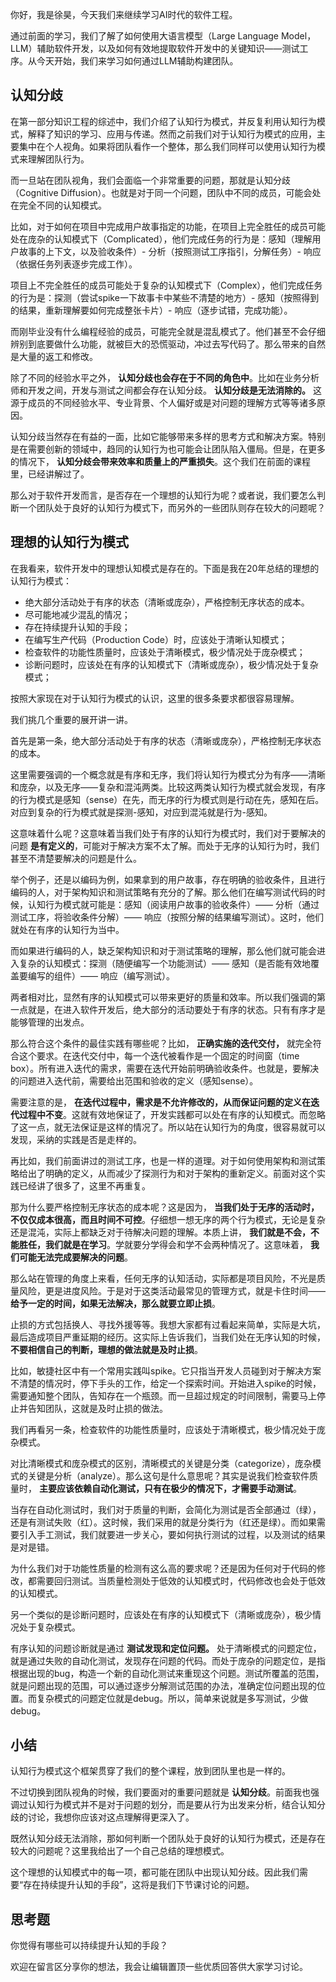 你好，我是徐昊，今天我们来继续学习AI时代的软件工程。

通过前面的学习，我们了解了如何使用大语言模型（Large Language Model，LLM）辅助软件开发，以及如何有效地提取软件开发中的关键知识——测试工序。从今天开始，我们来学习如何通过LLM辅助构建团队。

## 认知分歧

在第一部分知识工程的综述中，我们介绍了认知行为模式，并反复利用认知行为模式，解释了知识的学习、应用与传递。然而之前我们对于认知行为模式的应用，主要集中在个人视角。如果将团队看作一个整体，那么我们同样可以使用认知行为模式来理解团队行为。

而一旦站在团队视角，我们会面临一个非常重要的问题，那就是认知分歧（Cognitive Diffusion）。也就是对于同一个问题，团队中不同的成员，可能会处在完全不同的认知模式。

比如，对于如何在项目中完成用户故事指定的功能，在项目上完全胜任的成员可能处在庞杂的认知模式下（Complicated），他们完成任务的行为是：感知（理解用户故事的上下文，以及验收条件）- 分析（按照测试工序指引，分解任务）- 响应（依据任务列表逐步完成工作）。

项目上不完全胜任的成员可能处于复杂的认知模式下（Complex），他们完成任务的行为是：探测（尝试spike一下故事卡中某些不清楚的地方）- 感知（按照得到的结果，重新理解要如何完成整张卡片）- 响应（逐步试错，完成功能）。

而刚毕业没有什么编程经验的成员，可能完全就是混乱模式了。他们甚至不会仔细辨别到底要做什么功能，就被巨大的恐慌驱动，冲过去写代码了。那么带来的自然是大量的返工和修改。

除了不同的经验水平之外， **认知分歧也会存在于不同的角色中**。比如在业务分析师和开发之间，开发与测试之间都会存在认知分歧。 **认知分歧是无法消除的。** 这源于成员的不同经验水平、专业背景、个人偏好或是对问题的理解方式等等诸多原因。

认知分歧当然存在有益的一面，比如它能够带来多样的思考方式和解决方案。特别是在需要创新的领域中，趋同的认知行为也可能会让团队陷入僵局。但是，在更多的情况下， **认知分歧会带来效率和质量上的严重损失**。这个我们在前面的课程里，已经讲解过了。

那么对于软件开发而言，是否存在一个理想的认知行为呢？或者说，我们要怎么判断一个团队处于良好的认知行为模式下，而另外的一些团队则存在较大的问题呢？

## 理想的认知行为模式

在我看来，软件开发中的理想认知模式是存在的。下面是我在20年总结的理想的认知行为模式：

- 绝大部分活动处于有序的状态（清晰或庞杂），严格控制无序状态的成本。
- 尽可能地减少混乱的情况；
- 存在持续提升认知的手段；
- 在编写生产代码（Production Code）时，应该处于清晰认知模式；
- 检查软件的功能性质量时，应该处于清晰模式，极少情况处于庞杂模式；
- 诊断问题时，应该处在有序的认知模式下（清晰或庞杂），极少情况处于复杂模式；

按照大家现在对于认知行为模式的认识，这里的很多条要求都很容易理解。

我们挑几个重要的展开讲一讲。

首先是第一条，绝大部分活动处于有序的状态（清晰或庞杂），严格控制无序状态的成本。

这里需要强调的一个概念就是有序和无序，我们将认知行为模式分为有序——清晰和庞杂，以及无序——复杂和混沌两类。比较这两类认知行为模式就会发现，有序的行为模式是感知（sense）在先，而无序的行为模式则是行动在先，感知在后。对应到复杂的行为模式就是探测-感知，对应到混沌就是行为-感知。

这意味着什么呢？这意味着当我们处于有序的认知行为模式时，我们对于要解决的问题 **是有定义的**，可能对于解决方案不太了解。而处于无序的认知行为时，我们甚至不清楚要解决的问题是什么。

举个例子，还是以编码为例，如果拿到的用户故事，存在明确的验收条件，且进行编码的人，对于架构知识和测试策略有充分的了解。那么他们在编写测试代码的时候，认知行为模式就可能是：感知（阅读用户故事的验收条件）—— 分析（通过测试工序，将验收条件分解）—— 响应（按照分解的结果编写测试）。这时，他们就处在有序的认知行为当中。

而如果进行编码的人，缺乏架构知识和对于测试策略的理解，那么他们就可能会进入复杂的认知模式：探测（随便编写一个功能测试）—— 感知（是否能有效地覆盖要编写的组件）—— 响应（编写测试）。

两者相对比，显然有序的认知模式可以带来更好的质量和效率。所以我们强调的第一点就是，在进入软件开发后，绝大部分的活动要处于有序的状态。只有有序才是能够管理的出发点。

那么符合这个条件的最佳实践有哪些呢？比如， **正确实施的迭代交付，** 就完全符合这个要求。在迭代交付中，每一个迭代被看作是一个固定的时间窗（time box）。所有进入迭代的需求，需要在迭代开始前明确验收条件。也就是，要解决的问题进入迭代前，需要给出范围和验收的定义（感知sense）。

需要注意的是， **在迭代过程中，需求是不允许修改的，从而保证问题的定义在迭代过程中不变**。这就有效地保证了，开发实践都可以处在有序的认知模式。而忽略了这一点，就无法保证是这样的情况了。所以站在认知行为的角度，很容易就可以发现，采纳的实践是否是走样的。

再比如，我们前面讲过的测试工序，也是一样的道理。对于如何使用架构和测试策略给出了明确的定义，从而减少了探测行为和对于架构的重新定义。前面对这个实践已经讲了很多了，这里不再重复。

那为什么要严格控制无序状态的成本呢？这是因为， **当我们处于无序的活动时，不仅仅成本很高，而且时间不可控**。仔细想一想无序的两个行为模式，无论是复杂还是混沌，实际上都缺乏对于待解决问题的理解。本质上讲， **我们就是不会，不能胜任，我们就是在学习**。学就要分学得会和学不会两种情况了。这意味着， **我们可能无法完成要解决的问题**。

那么站在管理的角度上来看，任何无序的认知活动，实际都是项目风险，不光是质量风险，更是进度风险。于是对于这类活动最常见的管理方式，就是卡住时间—— **给予一定的时间，如果无法解决，那么就要立即止损**。

止损的方式包括换人、寻找外援等等。我想大家都有过看起来简单，实际是大坑，最后造成项目严重延期的经历。这实际上告诉我们，当我们处在无序认知的时候， **不要相信自己的判断，理想的做法就是及时止损**。

比如，敏捷社区中有一个常用实践叫spike。它只指当开发人员碰到对于解决方案不清楚的情况时，停下手头的工作，给定一个探索时间。开始进入spike的时候，需要通知整个团队，告知存在一个瓶颈。而一旦超过规定的时间限制，需要马上停止并告知团队，这就是及时止损的做法。

我们再看另一条，检查软件的功能性质量时，应该处于清晰模式，极少情况处于庞杂模式。

对比清晰模式和庞杂模式的区别，清晰模式的关键是分类（categorize），庞杂模式的关键是分析（analyze）。那么这句是什么意思呢？其实是说我们检查软件质量时， **主要应该依赖自动化测试，只有在极少的情况下，才需要手动测试**。

当存在自动化测试时，我们对于质量的判断，会简化为测试是否全部通过（绿），还是有测试失败（红）。这时候，我们采用的就是分类行为（红还是绿）。而如果需要引入手工测试，我们就要进一步关心，要如何执行测试的过程，以及测试的结果是对是错。

为什么我们对于功能性质量的检测有这么高的要求呢？还是因为任何对于代码的修改，都需要回归测试。当质量检测处于低效的认知模式时，代码修改也会处于低效的认知模式。

另一个类似的是诊断问题时，应该处在有序的认知模式下（清晰或庞杂），极少情况处于复杂模式。

有序认知的问题诊断就是通过 **测试发现和定位问题。** 处于清晰模式的问题定位，就是通过失败的自动化测试，发现存在问题的代码。而处于庞杂的问题定位，是指根据出现的bug，构造一个新的自动化测试来重现这个问题。测试所覆盖的范围，就是问题出现的范围，可以通过逐步分解测试范围的办法，准确定位问题出现的位置。而复杂模式的问题定位就是debug。所以，简单来说就是多写测试，少做debug。

## 小结

认知行为模式这个框架贯穿了我们的整个课程，放到团队里也是一样的。

不过切换到团队视角的时候，我们要面对的重要问题就是 **认知分歧**。前面我也强调过认知行为模式并不是对于问题的划分，而是要从行为出发来分析，结合认知分歧的讨论，我想你应该对这点理解得更深入了。

既然认知分歧无法消除，那如何判断一个团队处于良好的认知行为模式，还是存在较大的问题呢？这里我给出了一个自己总结的理想模式。

这个理想的认知模式中的每一项，都可能在团队中出现认知分歧。因此我们需要“存在持续提升认知的手段”，这将是我们下节课讨论的问题。

## 思考题

你觉得有哪些可以持续提升认知的手段？

欢迎在留言区分享你的想法，我会让编辑置顶一些优质回答供大家学习讨论。